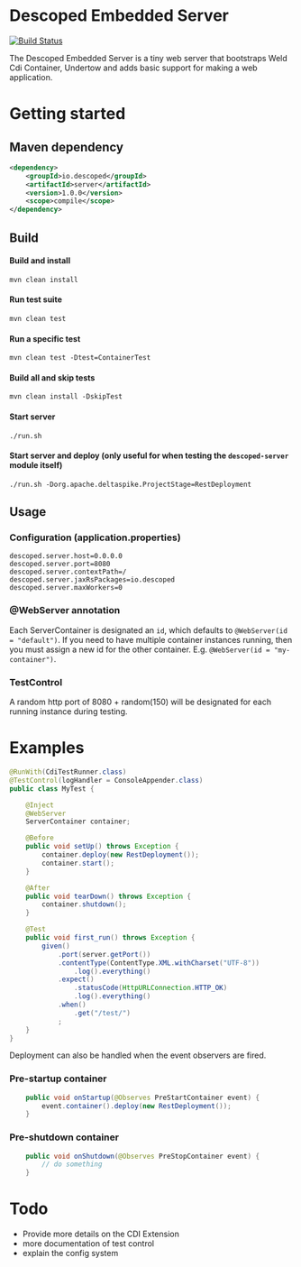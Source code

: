 # Descoped Embedded Server

[![Build Status](https://travis-ci.org/descoped/descoped-server.svg?branch=master)](https://travis-ci.org/descoped/descoped-server)

The Descoped Embedded Server is a tiny web server that bootstraps Weld Cdi Container, Undertow and adds basic support for making a web application.

# Getting started

## Maven dependency

```xml
<dependency>
    <groupId>io.descoped</groupId>
    <artifactId>server</artifactId>
    <version>1.0.0</version>
    <scope>compile</scope>
</dependency>
```

## Build

#### Build and install
`mvn clean install`

#### Run test suite

`mvn clean test`

#### Run a specific test

`mvn clean test -Dtest=ContainerTest`

#### Build all and skip tests
`mvn clean install -DskipTest`

#### Start server

`./run.sh`

#### Start server and deploy (only useful for when testing the `descoped-server` module itself)

`./run.sh -Dorg.apache.deltaspike.ProjectStage=RestDeployment`

## Usage

### Configuration (application.properties)

```
descoped.server.host=0.0.0.0
descoped.server.port=8080
descoped.server.contextPath=/
descoped.server.jaxRsPackages=io.descoped
descoped.server.maxWorkers=0
```

### @WebServer annotation

Each ServerContainer is designated an `id`, which defaults to `@WebServer(id = "default")`. If you need to have multiple container instances running, then you must assign a new id for the other container. E.g. `@WebServer(id = "my-container")`.  

### TestControl

A random http port of 8080 + random(150) will be designated for each running instance during testing.



# Examples

```java
@RunWith(CdiTestRunner.class)
@TestControl(logHandler = ConsoleAppender.class)
public class MyTest {

    @Inject
    @WebServer
    ServerContainer container;

    @Before
    public void setUp() throws Exception {
        container.deploy(new RestDeployment());
        container.start();
    }

    @After
    public void tearDown() throws Exception {
        container.shutdown();
    }

    @Test
    public void first_run() throws Exception {
        given()
            .port(server.getPort())
            .contentType(ContentType.XML.withCharset("UTF-8"))
                .log().everything()
            .expect()
                .statusCode(HttpURLConnection.HTTP_OK)
                .log().everything()
            .when()
                .get("/test/")
            ;
    }        
}
```

Deployment can also be handled when the event observers are fired.

### Pre-startup container

```java
    public void onStartup(@Observes PreStartContainer event) {
        event.container().deploy(new RestDeployment());
    }
```

### Pre-shutdown container

```java
    public void onShutdown(@Observes PreStopContainer event) {
        // do something
    }
```

# Todo

* Provide more details on the CDI Extension
* more documentation of test control
* explain the config system
